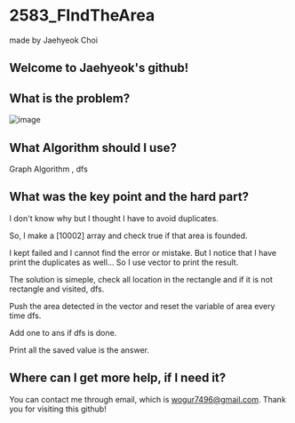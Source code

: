 # 2583_FIndTheArea

made by Jaehyeok Choi

## Welcome to Jaehyeok's github!

## What is the problem?

![image](https://github.com/Choi-JaeHyeok-21500749/2583_FIndTheArea/blob/main/2583_pro.PNG)

## What Algorithm should I use?

Graph Algorithm , dfs

## What was the key point and the hard part?

I don't know why but I thought I have to avoid duplicates.

So, I make a [10002] array and check true if that area is founded.

I kept failed and I cannot find the error or mistake. But I notice that I have print the duplicates as well... So I use vector to print the result.

The solution is simeple, check all location in the rectangle and if it is not rectangle and visited, dfs.

Push the area detected in the vector and reset the variable of area every time dfs.

Add one to ans if dfs is done.

Print all the saved value is the answer.

## Where can I get more help, if I need it?

You can contact me through email, which is wogur7496@gmail.com.
Thank you for visiting this github!
